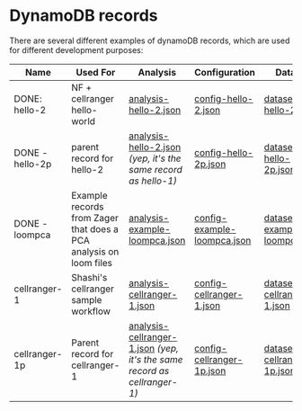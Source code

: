 # DynamoDB records

There are several different examples of dynamoDB records, which are used for different development purposes:


|Name|Used For|Analysis|Configuration|Dataset|
|--|--|--|--|--|
|DONE: hello-2|NF + cellranger hello-world | [analysis-hello-2.json](analysis-hello-2.json) | [config-hello-2.json](config-hello-2.json) | [dataset-hello-2.json](dataset-hello-2.json) |
| DONE - hello-2p | parent record for hello-2 | [analysis-hello-2.json](analysis-hello-2.json) *(yep, it's the same record as hello-1)* | [config-hello-2p.json](config-hello-2p.json) | [dataset-hello-2p.json](dataset-hello-2p.json) |
| DONE - loompca | Example records from Zager that does a PCA analysis on loom files | [analysis-example-loompca.json](analysis-example-loompca.json) | [config-example-loompca.json](config-example-loompca.json) | [dataset-example-loompca.json](dataset-example-loompca.json) |
| cellranger-1 | Shashi's cellranger sample workflow | [analysis-cellranger-1.json](analysis-cellranger-1.json) | [config-cellranger-1.json](config-cellranger-1.json) | [dataset-cellranger-1.json](dataset-cellranger-1.json) |
| cellranger-1p | Parent record for cellranger-1 | [analysis-cellranger-1.json](analysis-cellranger-1.json) *(yep, it's the same record as cellranger-1)* | [config-cellranger-1p.json](config-cellranger-1p.json) | [dataset-cellranger-1p.json](dataset-cellranger-1p.json) |

